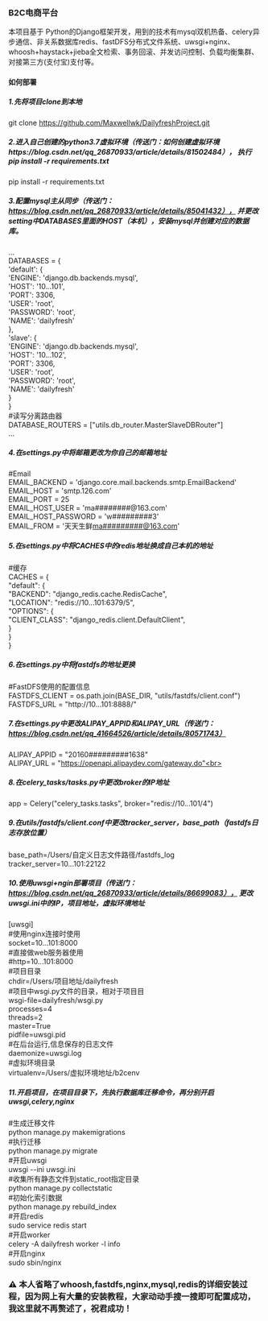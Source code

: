 ### B2C电商平台
本项目基于 Python的Django框架开发，用到的技术有mysql双机热备、celery异步通信、非关系数据库redis、fastDFS分布式文件系统、uwsgi+nginx、whoosh+haystack+jieba全文检索、事务回滚、并发访问控制、负载均衡集群、对接第三方(支付宝)支付等。
#### 如何部署
##### 1.先将项目clone到本地 
git clone https://github.com/Maxwellwk/DailyfreshProject.git
##### 2.进入自己创建的python3.7虚拟环境（传送门：如何创建虚拟环境https://blog.csdn.net/qq_26870933/article/details/81502484）， 执行pip install -r requirements.txt
pip install -r requirements.txt
##### 3.配置mysql主从同步（传送门：https://blog.csdn.net/qq_26870933/article/details/85041432）， 并更改setting中DATABASES里面的HOST（本机），安装mysql并创建对应的数据库。
...<br>
DATABASES = {<br>
    'default': {<br>
        'ENGINE': 'django.db.backends.mysql',<br>
        'HOST': '10.*.*.101',<br>
        'PORT': 3306,<br>
        'USER': 'root',<br>
        'PASSWORD': 'root',<br>
        'NAME': 'dailyfresh'<br>
    },<br>
    'slave': {<br>
        'ENGINE': 'django.db.backends.mysql',<br>
        'HOST': '10.*.*.102',<br>
        'PORT': 3306,<br>
        'USER': 'root',<br>
        'PASSWORD': 'root',<br>
        'NAME': 'dailyfresh'<br>
    }<br>
}<br>
#读写分离路由器<br>
DATABASE_ROUTERS = ["utils.db_router.MasterSlaveDBRouter"]<br>
...<br>
##### 4.在settings.py中将邮箱更改为你自己的邮箱地址
#Email<br>
EMAIL_BACKEND = 'django.core.mail.backends.smtp.EmailBackend'<br>
EMAIL_HOST = 'smtp.126.com'<br>
EMAIL_PORT = 25<br>
EMAIL_HOST_USER = 'ma########@163.com'<br>
EMAIL_HOST_PASSWORD = 'w#########3'<br>
EMAIL_FROM = '天天生鲜<ma#########@163.com>'<br>
##### 5.在settings.py中将CACHES中的redis地址换成自己本机的地址
#缓存<br>
CACHES = {<br>
    "default": {<br>
        "BACKEND": "django_redis.cache.RedisCache",<br>
        "LOCATION": "redis://10.*.*.101:6379/5",<br>
        "OPTIONS": {<br>
            "CLIENT_CLASS": "django_redis.client.DefaultClient",<br>
        }<br>
    }<br>
}<br>
##### 6.在settings.py中将fastdfs的地址更换
#FastDFS使用的配置信息<br>
FASTDFS_CLIENT = os.path.join(BASE_DIR, "utils/fastdfs/client.conf")<br>
FASTDFS_URL = "http://10.*.*.101:8888/"<br>
##### 7.在settings.py中更改ALIPAY_APPID和ALIPAY_URL（传送门：https://blog.csdn.net/qq_41664526/article/details/80571743）
ALIPAY_APPID = "20160#########1638"<br>
ALIPAY_URL = "https://openapi.alipaydev.com/gateway.do"<br>
##### 8.在celery_tasks/tasks.py中更改broker的IP地址
app = Celery("celery_tasks.tasks", broker="redis://10.*.*.101/4")
##### 9.在utils/fastdfs/client.conf中更改tracker_server，base_path（fastdfs日志存放位置）
base_path=/Users/自定义日志文件路径/fastdfs_log<br>
tracker_server=10.*.*.101:22122<br>
##### 10.使用uwsgi+ngin部署项目（传送门：https://blog.csdn.net/qq_26870933/article/details/86699083）， 更改uwsgi.ini中的IP，项目地址，虚拟环境地址
[uwsgi]<br>
#使用nginx连接时使用<br>
socket=10.*.*.101:8000<br>
#直接做web服务器使用<br>
#http=10.*.*.101:8000<br>
#项目目录<br>
chdir=/Users/项目地址/dailyfresh<br>
#项目中wsgi.py文件的目录，相对于项目目<br>
wsgi-file=dailyfresh/wsgi.py<br>
processes=4<br>
threads=2<br>
master=True<br>
pidfile=uwsgi.pid<br>
#在后台运行,信息保存的日志文件<br>
daemonize=uwsgi.log<br>
#虚拟环境目录<br>
virtualenv=/Users/虚拟环境地址/b2cenv<br>
##### 11.开启项目，在项目目录下，先执行数据库迁移命令，再分别开启uwsgi,celery,nginx
#生成迁移文件<br>
python manage.py makemigrations<br>
#执行迁移<br>
python manage.py migrate<br>
#开启uwsgi<br>
uwsgi --ini uwsgi.ini<br>
#收集所有静态文件到static_root指定目录<br>
python manage.py collectstatic<br>
#初始化索引数据<br>
python manage.py rebuild_index<br>
#开启redis<br>
sudo service redis start<br>
#开启worker<br>
celery -A dailyfresh worker -l info<br>
#开启nginx<br>
sudo sbin/nginx<br>
### ⚠️ 本人省略了whoosh,fastdfs,nginx,mysql,redis的详细安装过程，因为网上有大量的安装教程，大家动动手搜一搜即可配置成功，我这里就不再赘述了，祝君成功！





